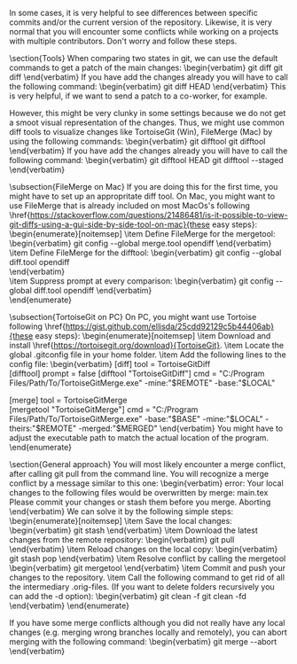 In some cases, it is very helpful to see differences between specific commits and/or the current version of the repository.
Likewise, it is very normal that you will encounter some conflicts while working on a projects with multiple contributors. Don't worry and follow these steps.

\section{Tools}
When comparing two states in git, we can use the default commands to get a patch of the main changes:
\begin{verbatim}
git diff
git diff <sha-1> <sha-2>
\end{verbatim}
If you have add the changes already you will have to call the following command:
\begin{verbatim}
git diff HEAD
\end{verbatim}
This is very helpful, if we want to send a patch to a co-worker, for example.

However, this might be very clunky in some settings because we do not get a smoot visual representation of the changes. Thus, we might use common diff tools to visualize changes like TortoiseGit (Win), FileMerge (Mac) by using the following commands:
\begin{verbatim}
git difftool
git difftool <sha-1> <sha-2>
\end{verbatim}
If you have add the changes already you will have to call the following command:
\begin{verbatim}
git difftool HEAD
git difftool --staged
\end{verbatim}

\subsection{FileMerge on Mac}
If you are doing this for the first time, you might have to set up an appropritate diff tool.
On Mac, you might want to use FileMerge that is already included on most MacOs's following \href{https://stackoverflow.com/questions/21486481/is-it-possible-to-view-git-diffs-using-a-gui-side-by-side-tool-on-mac}{these easy steps}:
\begin{enumerate}[noitemsep]
    \item Define FileMerge for the mergetool:
    \begin{verbatim}
git config --global merge.tool opendiff
    \end{verbatim}
    \item Define FileMerge for the difftool:
    \begin{verbatim}
git config --global diff.tool opendiff	
    \end{verbatim}		
    \item Suppress prompt at every comparison:
    \begin{verbatim}
git config --global diff.tool opendiff
    \end{verbatim}	
\end{enumerate}

\subsection{TortoiseGit on PC}
On PC, you might want use Tortoise following \href{https://gist.github.com/ellisda/25cdd92129c5b44406ab}{these easy steps}:
\begin{enumerate}[noitemsep]
  \item Download and install \href{https://tortoisegit.org/download}{TortoiseGit}.
  \item Locate the global .gitconfig file in your home folder.
  \item Add the following lines to the config file:
  \begin{verbatim}
[diff]
  tool = TortoiseGitDiff	
[difftool]
  prompt = false
[difftool "TortoiseGitDiff"]
  cmd = \"C:/Program Files/Path/To/TortoiseGitMerge.exe\"
 -mine:"$REMOTE" -base:"$LOCAL" 

[merge]
  tool = TortoiseGitMerge	
[mergetool "TortoiseGitMerge"]
  cmd = \"C:/Program Files/Path/To/TortoiseGitMerge.exe\"
 -base:"$BASE" -mine:"$LOCAL" -theirs:"$REMOTE" 
 -merged:"$MERGED"
  \end{verbatim}
  You might have to adjust the executable path to match the actual location of the program.
\end{enumerate}

\section{General approach}
You will most likely encounter a merge conflict, after calling git pull from the command line. You will recognize a merge conflict by a message similar to this one:
\begin{verbatim}
error: Your local changes to the following files would be 
       overwritten by merge:
       main.tex
Please commit your changes or stash them before you merge. 
Aborting
\end{verbatim}
We can solve it by the following simple steps:
\begin{enumerate}[noitemsep]
    \item Save the local changes:
    \begin{verbatim}
git stash
    \end{verbatim}
    \item  Download the latest changes from the remote repository:
    \begin{verbatim}
git pull
    \end{verbatim}
    \item Reload changes on the local copy:
    \begin{verbatim}
git stash pop
    \end{verbatim}
    \item Resolve conflict by calling the mergetool
    \begin{verbatim}
git mergetool
    \end{verbatim}
    \item Commit and push your changes to the repository.
    \item Call the following command to get rid of all the intermediary .orig-files. (If you want to delete folders recursively you can add the -d option):
    \begin{verbatim}
git clean -f
git clean -fd
    \end{verbatim}
\end{enumerate}

If you have some merge conflicts although you did not really have any local changes (e.g. merging wrong branches locally and remotely), you can abort merging with the following command:
\begin{verbatim}
git merge --abort
\end{verbatim}